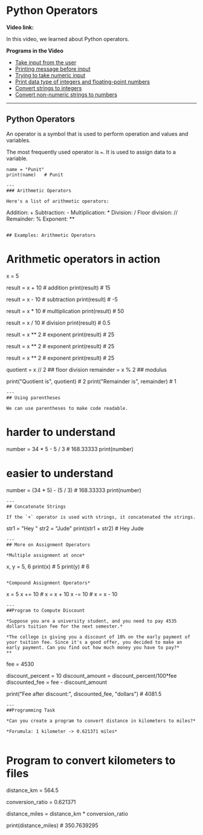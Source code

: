 # Python Operators

**Video link:**

In this video, we learned about Python operators.

**Programs in the Video**

- [Take input from the user](https://github.com/programiz/python-course/blob/master/03-input.md#take-input-from-the-user-1)
- [Printing message before input](https://github.com/programiz/python-course/blob/master/03-input.md#printing-message-before-input)
- [Trying to take numeric input](https://github.com/programiz/python-course/blob/master/03-input.md#trying-to-take-numeric-input)
- [Print data type of integers and floating-point numbers](https://github.com/programiz/python-course/blob/master/03-input.md#print-data-type-of-integers-and-floating-point-numbers)
- [Convert strings to integers](https://github.com/programiz/python-course/blob/master/03-input.md#convert-strings-to-integers)
- [Convert non-numeric strings to numbers](https://github.com/programiz/python-course/blob/master/03-input.md#convert-non-numeric-strings-to-numbers)

---

## Python Operators

An operator is a symbol that is used to perform operation and values and variables.

The most frequently used operator is `=`. It is used to assign data to a variable.

```
name = "Punit"
print(name)   # Punit
```

```
---
### Arithmetic Operators

Here's a list of arithmetic operators:

```

Addition: +
Subtraction: -
Multiplication: \*
Division: /
Floor division: //
Remainder: %
Exponent: \*\*

```

## Examples: Arithmetic Operators

```

# Arithmetic operators in action

x = 5

result = x + 10 # addition
print(result) # 15

result = x - 10 # subtraction
print(result) # -5

result = x \* 10 # multiplication
print(result) # 50

result = x / 10 # division
print(result) # 0.5

result = x \*\* 2 # exponent
print(result) # 25

result = x \*\* 2 # exponent
print(result) # 25

result = x \*\* 2 # exponent
print(result) # 25

quotient = x // 2 ## floor division
remainder = x % 2 ## modulus

print("Quotient is", quotient) # 2
print("Remainder is", remainder) # 1

```
---
## Using parentheses

We can use parentheses to make code readable.

```

# harder to understand

number = 34 \* 5 - 5 / 3 # 168.33333
print(number)

# easier to understand

number = (34 \* 5) - (5 / 3) # 168.33333
print(number)

```
---
## Concatenate Strings

If the `+` operator is used with strings, it concatenated the strings.

```

str1 = "Hey "
str2 = "Jude"
print(str1 + str2) # Hey Jude

```
---
## More on Assignment Operators

*Multiple assignment at once*

```

x, y = 5, 6
print(x) # 5
print(y) # 6

```

*Compound Assignment Operators*

```

x = 5
x += 10 # x = x + 10
x -= 10 # x = x - 10

```
---
##Program to Compute Discount

*Suppose you are a university student, and you need to pay 4535 dollars tuition fee for the next semester.*

*The college is giving you a discount of 10% on the early payment of your tuition fee. Since it's a good offer, you decided to make an early payment. Can you find out how much money you have to pay?*
**

```

fee = 4530

discount_percent = 10
discount_amount = discount_percent/100\*fee
discounted_fee = fee - discount_amount

print("Fee after discount:", discounted_fee, "dollars") # 4081.5

```
---
##Programming Task

*Can you create a program to convert distance in kilometers to miles?*

*Forumula: 1 kilometer -> 0.621371 miles*


```

# Program to convert kilometers to files

distance_km = 564.5

conversion_ratio = 0.621371

distance_miles = distance_km \* conversion_ratio

print(distance_miles) # 350.7639295

```

```

